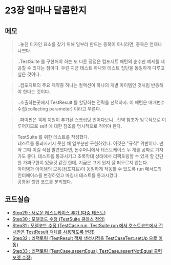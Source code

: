 # 23장 얼마나 달콤한지


## 메모

> ..놓친 디자인 요소를 찾기 위해 일부러 만드는 중복이 아니라면, 중복은 언제나 나쁘다.

> ..TestSuite 를 구현해야 하는 또 다른 장점은 컴포지트 패턴의 순수한 예제를 제공할 수 있다는 점이다. 우린 지금 테스트 하나와 테스트 집단을 동일하게 다루고 싶은 것이다.

> ..컴포지트의 주요 제약중 하나는 컬렉션이 하나의 개별 아이템인 것처럼 반응해야 한다는 것이다.

> ..호출하는곳에서 TestResult 를 할당하는 전략을 선택하자. 이 패턴은 매개변수수집(collecting parameter) 이라고 부른다.

> ..파이썬은 객체 지원이 추가된 스크립팅 언어다보니 ..전역 참조가 암묵적으로 이루어지므로 self 에 대한 참조를 명시적으로 적어야 한다.

> TestSuite 를 위한 테스트를 작성했다.  
> 테스트를 통과시키지 못한 채 일부분만 구현하였다. 이것은 "규칙" 위반이다. 만약 그때 이걸 직접 발견했다면, 돈주머니에서 테스트케이스 두 개를 공짜로 가져가도 좋다. 테스트를 통과시키고 초록막대 상태에서 리팩토링할 수 있게 할 간단한 가짜구현이 있을것 같긴 한데, 지금은 그게 뭔지 잘 떠오르지 않는다.  
> 아이템과 아이템의 모음(컴포지트)이 동일하게 작동할 수 있도록 run 메서드의 인터페이스를 변경하였고 마침내 테스트를 통과시켰다.  
> 공통된 셋업 코드를 분리했다.  


## 코드실습

- [Step29 : 새로운 테스트케이스 추가 (다중 테스트)](./step29.py)  
- [Step30 : 모델코드 수정 (TestSuite 클래스 정의)](./step30.py)  
- [Step31 : 모델코드 수정 (TestCase.run, TestSuite.run 에서 호스트코드에서 건내받은 TestResult 객체를 사용하도록 변경)](./step31.py)  
- [Step32 : 리팩토링 (TestResult 객체 생성시점을 TestCaseTest.setUp 으로 이동)](./step32.py)  
- [Step33 : 리팩토링 (TestCase.assertEqual, TestCase.assertNotEqual 출력포멧 수정)](./step33.py)  

